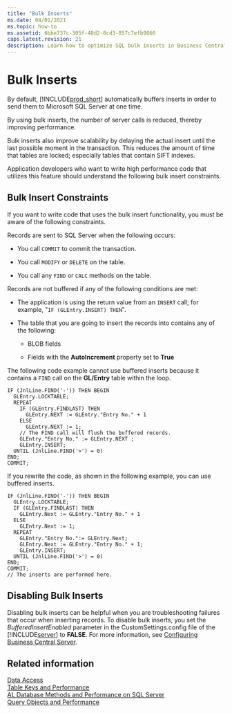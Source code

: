 ```yaml
---
title: "Bulk Inserts"
ms.date: 04/01/2021
ms.topic: how-to
ms.assetid: 6bbe737c-305f-48d2-8cd3-857c7efb9866
caps.latest.revision: 21
description: Learn how to optimize SQL bulk inserts in Business Central for improved performance and scalability. Understand constraints and disabling bulk inserts.
---
```

# Bulk Inserts
By default, [!INCLUDE[prod_short](../developer/includes/prod_short.md)] automatically buffers inserts in order to send them to Microsoft SQL Server at one time.  

 By using bulk inserts, the number of server calls is reduced, thereby improving performance.  

 Bulk inserts also improve scalability by delaying the actual insert until the last possible moment in the transaction. This reduces the amount of time that tables are locked; especially tables that contain SIFT indexes.  

 Application developers who want to write high performance code that utilizes this feature should understand the following bulk insert constraints.  

## Bulk Insert Constraints  
 If you want to write code that uses the bulk insert functionality, you must be aware of the following constraints.  

 Records are sent to SQL Server when the following occurs:  

-   You call `COMMIT` to commit the transaction.  

-   You call `MODIFY` or `DELETE` on the table.  

-   You call any `FIND` or `CALC` methods on the table.  

 Records are not buffered if any of the following conditions are met:  

-   The application is using the return value from an `INSERT` call; for example, "`IF (GLEntry.INSERT) THEN`".  

-   The table that you are going to insert the records into contains any of the following:  

    -   BLOB fields  

    -   Fields with the **AutoIncrement** property set to **True**  

 The following code example cannot use buffered inserts because it contains a `FIND` call on the **GL/Entry** table within the loop.  

```  
IF (JnlLine.FIND('-')) THEN BEGIN  
  GLEntry.LOCKTABLE;  
  REPEAT  
    IF (GLEntry.FINDLAST) THEN  
      GLEntry.NEXT := GLEntry."Entry No." + 1  
    ELSE  
      GLEntry.NEXT := 1;  
    // The FIND call will flush the buffered records.  
    GLEntry."Entry No." := GLEntry.NEXT ;  
    GLEntry.INSERT;  
  UNTIL (JnlLine.FIND('>') = 0)  
END;  
COMMIT;  
```  

 If you rewrite the code, as shown in the following example, you can use buffered inserts.  

```  
IF (JnlLine.FIND('-')) THEN BEGIN  
  GLEntry.LOCKTABLE;  
  IF (GLEntry.FINDLAST) THEN  
    GLEntry.Next := GLEntry."Entry No." + 1  
  ELSE  
    GLEntry.Next := 1;  
  REPEAT  
    GLEntry."Entry No.":= GLEntry.Next;  
    GLEntry.Next := GLEntry."Entry No." + 1;  
    GLEntry.INSERT;  
  UNTIL (JnlLine.FIND('>') = 0)  
END;  
COMMIT;  
// The inserts are performed here.  
```  

## Disabling Bulk Inserts  
 Disabling bulk inserts can be helpful when you are troubleshooting failures that occur when inserting records. To disable bulk inserts, you set the *BufferedInsertEnabled* parameter in the CustomSettings.config file of the [!INCLUDE[server](../developer/includes/server.md)] to **FALSE**. For more information, see [Configuring Business Central Server](configure-server-instance.md).  

## Related information  
 [Data Access](optimize-sql-data-access.md)   
 [Table Keys and Performance](optimize-sql-table-keys-and-performance.md)   
 [AL Database Methods and Performance on SQL Server](optimize-sql-al-database-methods-and-performance-on-server.md)   
 [Query Objects and Performance](optimize-sql-query-objects-and-performance.md)
